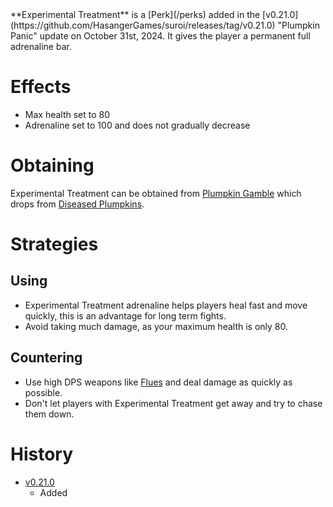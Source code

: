 <Stub/>
<Event />
**Experimental Treatment** is a [Perk](/perks) added in the [v0.21.0](https://github.com/HasangerGames/suroi/releases/tag/v0.21.0) "Plumpkin Panic" update on October 31st, 2024. It gives the player a permanent full adrenaline bar.

# Effects
- Max health set to 80
- Adrenaline set to 100 and does not gradually decrease

# Obtaining
Experimental Treatment can be obtained from [Plumpkin Gamble](/perks/lets_go_gambling) which drops from [Diseased Plumpkins](/obstacles/diseased_plumpkin).

# Strategies
## Using
- Experimental Treatment adrenaline helps players heal fast and move quickly, this is an advantage for long term fights.
- Avoid taking much damage, as your maximum health is only 80.

## Countering
- Use high DPS weapons like [Flues](/guns/flues) and deal damage as quickly as possible.
- Don't let players with Experimental Treatment get away and try to chase them down.

# History
- [v0.21.0](https://github.com/HasangerGames/suroi/releases/tag/v0.21.0)
  - Added
